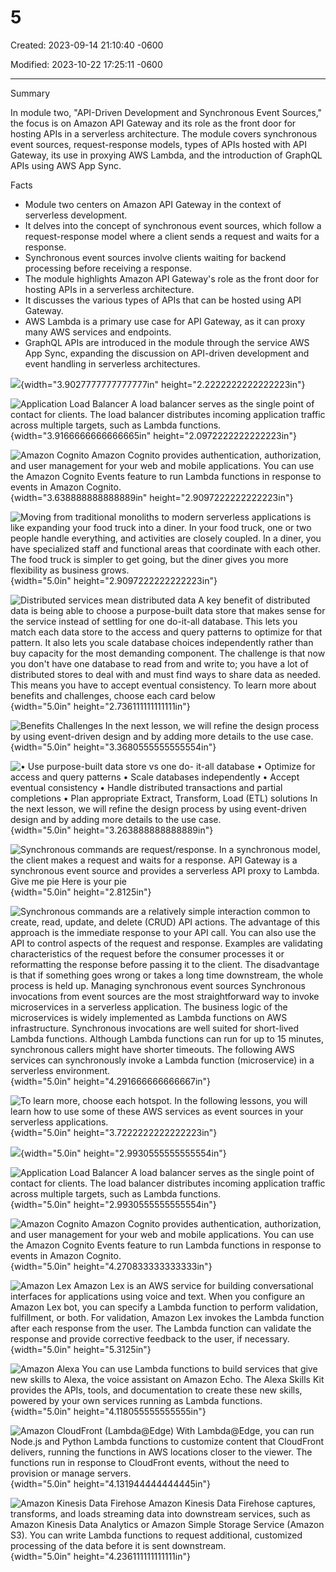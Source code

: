 # 5

Created: 2023-09-14 21:10:40 -0600

Modified: 2023-10-22 17:25:11 -0600

---

Summary

In module two, "API-Driven Development and Synchronous Event Sources," the focus is on Amazon API Gateway and its role as the front door for hosting APIs in a serverless architecture. The module covers synchronous event sources, request-response models, types of APIs hosted with API Gateway, its use in proxying AWS Lambda, and the introduction of GraphQL APIs using AWS App Sync.

Facts

- Module two centers on Amazon API Gateway in the context of serverless development.
- It delves into the concept of synchronous event sources, which follow a request-response model where a client sends a request and waits for a response.
- Synchronous event sources involve clients waiting for backend processing before receiving a response.
- The module highlights Amazon API Gateway's role as the front door for hosting APIs in a serverless architecture.
- It discusses the various types of APIs that can be hosted using API Gateway.
- AWS Lambda is a primary use case for API Gateway, as it can proxy many AWS services and endpoints.
- GraphQL APIs are introduced in the module through the service AWS App Sync, expanding the discussion on API-driven development and event handling in serverless architectures.



![](../../../media/AWS-Developing-Serverless-Solutions-on-AWS-Module-2-5-image1.png){width="3.9027777777777777in" height="2.2222222222222223in"}



![Application Load Balancer A load balancer serves as the single point of contact for clients. The load balancer distributes incoming application traffic across multiple targets, such as Lambda functions. ](../../../media/AWS-Developing-Serverless-Solutions-on-AWS-Module-2-5-image2.png){width="3.9166666666666665in" height="2.0972222222222223in"}





![Amazon Cognito Amazon Cognito provides authentication, authorization, and user management for your web and mobile applications. You can use the Amazon Cognito Events feature to run Lambda functions in response to events in Amazon Cognito. ](../../../media/AWS-Developing-Serverless-Solutions-on-AWS-Module-2-5-image3.png){width="3.638888888888889in" height="2.9097222222222223in"}





![Moving from traditional monoliths to modern serverless applications is like expanding your food truck into a diner. In your food truck, one or two people handle everything, and activities are closely coupled. In a diner, you have specialized staff and functional areas that coordinate with each other. The food truck is simpler to get going, but the diner gives you more flexibility as business grows. ](../../../media/AWS-Developing-Serverless-Solutions-on-AWS-Module-2-5-image4.png){width="5.0in" height="2.9097222222222223in"}



![Distributed services mean distributed data A key benefit of distributed data is being able to choose a purpose-built data store that makes sense for the service instead of settling for one do-it-all database. This lets you match each data store to the access and query patterns to optimize for that pattern. It also lets you scale database choices independently rather than buy capacity for the most demanding component. The challenge is that now you don't have one database to read from and write to; you have a lot of distributed stores to deal with and must find ways to share data as needed. This means you have to accept eventual consistency. To learn more about benefits and challenges, choose each card below ](../../../media/AWS-Developing-Serverless-Solutions-on-AWS-Module-2-5-image5.png){width="5.0in" height="2.736111111111111in"}



![Benefits Challenges In the next lesson, we will refine the design process by using event-driven design and by adding more details to the use case. ](../../../media/AWS-Developing-Serverless-Solutions-on-AWS-Module-2-5-image6.png){width="5.0in" height="3.3680555555555554in"}



![• Use purpose-built data store vs one do- it-all database • Optimize for access and query patterns • Scale databases independently • Accept eventual consistency • Handle distributed transactions and partial completions • Plan appropriate Extract, Transform, Load (ETL) solutions In the next lesson, we will refine the design process by using event-driven design and by adding more details to the use case. ](../../../media/AWS-Developing-Serverless-Solutions-on-AWS-Module-2-5-image7.png){width="5.0in" height="3.263888888888889in"}



![Synchronous commands are request/response. In a synchronous model, the client makes a request and waits for a response. API Gateway is a synchronous event source and provides a serverless API proxy to Lambda. Give me pie Here is your pie ](../../../media/AWS-Developing-Serverless-Solutions-on-AWS-Module-2-5-image8.png){width="5.0in" height="2.8125in"}



![Synchronous commands are a relatively simple interaction common to create, read, update, and delete (CRUD) API actions. The advantage of this approach is the immediate response to your API call. You can also use the API to control aspects of the request and response. Examples are validating characteristics of the request before the consumer processes it or reformatting the response before passing it to the client. The disadvantage is that if something goes wrong or takes a long time downstream, the whole process is held up. Managing synchronous event sources Synchronous invocations from event sources are the most straightforward way to invoke microservices in a serverless application. The business logic of the microservices is widely implemented as Lambda functions on AWS infrastructure. Synchronous invocations are well suited for short-lived Lambda functions. Although Lambda functions can run for up to 15 minutes, synchronous callers might have shorter timeouts. The following AWS services can synchronously invoke a Lambda function (microservice) in a serverless environment. ](../../../media/AWS-Developing-Serverless-Solutions-on-AWS-Module-2-5-image9.png){width="5.0in" height="4.291666666666667in"}



![To learn more, choose each hotspot. In the following lessons, you will learn how to use some of these AWS services as event sources in your serverless applications. ](../../../media/AWS-Developing-Serverless-Solutions-on-AWS-Module-2-5-image10.png){width="5.0in" height="3.7222222222222223in"}



![](../../../media/AWS-Developing-Serverless-Solutions-on-AWS-Module-2-5-image11.png){width="5.0in" height="2.9930555555555554in"}



![Application Load Balancer A load balancer serves as the single point of contact for clients. The load balancer distributes incoming application traffic across multiple targets, such as Lambda functions. ](../../../media/AWS-Developing-Serverless-Solutions-on-AWS-Module-2-5-image12.png){width="5.0in" height="2.9930555555555554in"}



![Amazon Cognito Amazon Cognito provides authentication, authorization, and user management for your web and mobile applications. You can use the Amazon Cognito Events feature to run Lambda functions in response to events in Amazon Cognito. ](../../../media/AWS-Developing-Serverless-Solutions-on-AWS-Module-2-5-image13.png){width="5.0in" height="4.270833333333333in"}



![Amazon Lex Amazon Lex is an AWS service for building conversational interfaces for applications using voice and text. When you configure an Amazon Lex bot, you can specify a Lambda function to perform validation, fulfillment, or both. For validation, Amazon Lex invokes the Lambda function after each response from the user. The Lambda function can validate the response and provide corrective feedback to the user, if necessary. ](../../../media/AWS-Developing-Serverless-Solutions-on-AWS-Module-2-5-image14.png){width="5.0in" height="5.3125in"}



![Amazon Alexa You can use Lambda functions to build services that give new skills to Alexa, the voice assistant on Amazon Echo. The Alexa Skills Kit provides the APIs, tools, and documentation to create these new skills, powered by your own services running as Lambda functions. ](../../../media/AWS-Developing-Serverless-Solutions-on-AWS-Module-2-5-image15.png){width="5.0in" height="4.118055555555555in"}



![Amazon CloudFront (Lambda@Edge) With Lambda@Edge, you can run Node.js and Python Lambda functions to customize content that CloudFront delivers, running the functions in AWS locations closer to the viewer. The functions run in response to CloudFront events, without the need to provision or manage servers. ](../../../media/AWS-Developing-Serverless-Solutions-on-AWS-Module-2-5-image16.png){width="5.0in" height="4.131944444444445in"}



![Amazon Kinesis Data Firehose Amazon Kinesis Data Firehose captures, transforms, and loads streaming data into downstream services, such as Amazon Kinesis Data Analytics or Amazon Simple Storage Service (Amazon S3). You can write Lambda functions to request additional, customized processing of the data before it is sent downstream. ](../../../media/AWS-Developing-Serverless-Solutions-on-AWS-Module-2-5-image17.png){width="5.0in" height="4.236111111111111in"}



















